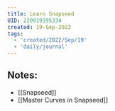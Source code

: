 ```yaml
---
title: Learn Snapseed
UID: 220919195334
created: 19-Sep-2022
tags:
  - 'created/2022/Sep/19'
  - 'daily/journal'
---
```

## Notes:
- [[Snapseed]]
- [[Master Curves in Snapseed]]

